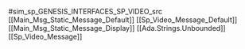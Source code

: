 #sim_sp_GENESIS_INTERFACES_SP_VIDEO_src
[[Main_Msg_Static_Message_Default]]
[[Sp_Video_Message_Default]]
[[Main_Msg_Static_Message_Display]]
[[Ada.Strings.Unbounded]]
[[Sp_Video_Message]]
